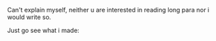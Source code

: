 Can't explain myself, neither u are interested in reading long para nor i would write so.

Just go see what i made:


 
